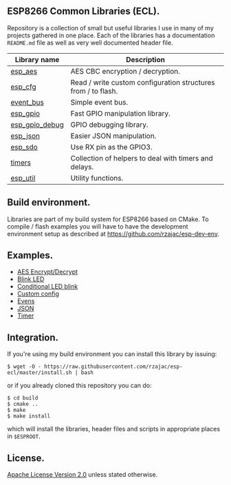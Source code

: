 ## ESP8266 Common Libraries (ECL).

Repository is a collection of small but useful libraries I use in many of my 
projects gathered in one place. Each of the libraries has a documentation  
`README.md` file as well as very well documented header file. 
 
Library name                         | Description
-------------------------------------|-------------
[esp_aes](src/esp_aes)               | AES CBC encryption / decryption.
[esp_cfg](src/esp_cfg)               | Read / write custom configuration structures from / to flash.
[event_bus](src/event_bus)           | Simple event bus.
[esp_gpio](src/esp_gpio)             | Fast GPIO manipulation library.
[esp_gpio_debug](src/esp_gpio_debug) | GPIO debugging library.
[esp_json](src/esp_jsonh)            | Easier JSON manipulation.
[esp_sdo](src/esp_sdo)               | Use RX pin as the GPIO3.
[timers](src/timers)                 | Collection of helpers to deal with timers and delays.
[esp_util](src/esp_utilh)            | Utility functions.

## Build environment.

Libraries are part of my build system for ESP8266 based on CMake.
To compile / flash examples you will have to have the development 
environment setup as described at https://github.com/rzajac/esp-dev-env.

## Examples.

- [AES Encrypt/Decrypt](examples/aes)
- [Blink LED](examples/blink)
- [Conditional LED blink](examples/blink_cond)
- [Custom config](examples/cfg)
- [Evens](examples/events)
- [JSON](examples/json)
- [Timer](examples/timers)

## Integration.

If you're using my build environment you can install this library by issuing:

```
$ wget -O - https://raw.githubusercontent.com/rzajac/esp-ecl/master/install.sh | bash
```

or if you already cloned this repository you can do:

```
$ cd build
$ cmake ..
$ make
$ make install
```

which will install the libraries, header files and scripts in appropriate 
places in `$ESPROOT`.

## License.

[Apache License Version 2.0](LICENSE) unless stated otherwise.

